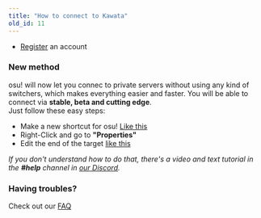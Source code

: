 ```yaml
---
title: "How to connect to Kawata"
old_id: 11
---
```

- [Register](https://kawata.pw/index.php?p=3) an account  

### New method
osu! will now let you connec to private servers without using any kind of switchers, which makes everything easier and faster.
You will be able to connect via **stable, beta and cutting edge**.  
Just follow these easy steps:

- Make a new shortcut for osu! [Like this](https://i.imgur.com/tUkwoPs.png)
- Right-Click and go to **"Properties"**  
- Edit the end of the target [like this](https://i.imgur.com/690Xams.png)

*If you don't understand how to do that, there's a video and text tutorial in the **#help** channel in [our Discord](https://discord.com/4CzsqkK).*

### Having troubles?

Check out our [FAQ](https://kawata.pw/doc/5)
